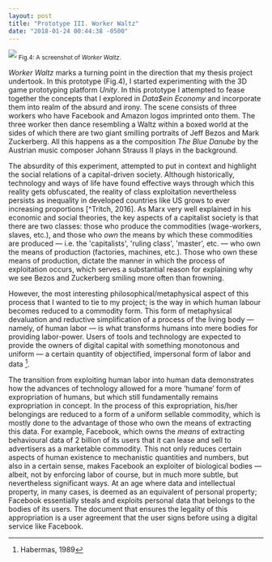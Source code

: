 ```yaml
---
layout: post
title: "Prototype III. Worker Waltz"
date: "2018-01-24 00:44:38 -0500"
---
```


![](/assets/img/dasein-1.jpg)
<sub> Fig.4: A screenshot of *Worker Waltz*.</sub>

*Worker Waltz* marks a turning point in the direction that my thesis project undertook. In this prototype (Fig.4), I started experimenting with the 3D game prototyping platform *Unity*. In this prototype I attempted to fease together the concepts that I explored in *Data$ein Economy* and incorporate them into realm of the absurd and irony. The scene consists of three workers who have Facebook and Amazon logos imprinted onto them. The three worker then dance resembling a Waltz within a boxed world at the sides of which there are two giant smilling portraits of Jeff Bezos and Mark Zuckerberg. All this happens as a the composition *The Blue Danube* by the Austrian music composer Johann Strauss II plays in the background.

The absurdity of this experiment, attempted to put in context and highlight the social relations of a capital-driven society. Although historically, technology and ways of life have found effective ways through which this reality gets obfuscated, the reality of class exploitation nevertheless persists as inequality in developed countries like US grows to ever increasing proportions [^Tritch, 2016]. As Marx very well explained in his economic and social theories, the key aspects of a capitalist society is that there are two classes: those who produce the commodities (wage-workers, slaves, etc.), and those who *own* the means by which these commodities are produced — i.e. the 'capitalists', 'ruling class', 'master', etc.  — who own the means of production (factories, machines, etc.). Those who own these means of production, dictate the manner in which the process of exploitation occurs, which serves a substantial reason for explaining why we see Bezos and Zuckerberg smiling more often than frowning.

However, the most interesting philosophical/metaphysical aspect of this process that I wanted to tie to my project; is the way in which human labour becomes reduced to a commodity form. This form of metaphysical devaluation and reductive simplification of a process of the living body — namely, of human labor — is what transforms humans into mere bodies for providing labor-power. Users of tools and technology are expected to provide the owners of digital capital with something monotonous and uniform — a certain quantity of objectified, impersonal form of labor and data [^18].

The transition from exploiting human labor into human data demonstrates how the advances of technology allowed for a more ‘humane’ form of expropriation of humans, but which still fundamentally remains expropriation in concept. In the process of this expropriation, his/her belongings are reduced to a form of a uniform sellable commodity, which is mostly done to the advantage of those who own the means of extracting this data. For example, Facebook, which owns the _means_ of extracting behavioural data of 2 billion of its users that it can lease and sell to advertisers as a marketable commodity. This not only reduces certain aspects of human existence to mechanistic quantities and numbers, but also in a certain sense, makes Facebook an exploiter of biological bodies — albeit, not by enforcing labor of course, but in much more subtle, but nevertheless significant ways. At an age where data and intellectual property, in many cases, is deemed as an equivalent of personal property; Facebook essentially steals and exploits personal data that belongs to the bodies of its users. The document that ensures the legality of this appropriation is a user agreement that the user signs before using a digital service like Facebook.

[^1]: O'Boyle, J. Edward. *Requiem for Homo Economicus*. 2007 [[link](http://www.mayoresearch.org/files/REQUIEMmri.pdf)].
[^2]: [Deus ex machina](https://en.wikipedia.org/wiki/Deus_ex_machina)- Wikipedia.
[^3]: Agamben, Giorgio. *What Is An Apparatus?*. Stanford University Press. 2007; pp. 8-10.
[^4]: Heidegger, Martin. *The Question Concerning Technology*. Harper & Row, Publishers. 1977. pp. 6
[^5]: *Ibid*, pp 14-15.
[^6]: *Ibid*, pp 14-15.
[^7]: Mao Tse Tung, "On Practice" (July 1937). *Selected Works*, Vol. I, pp. 299-300.
[^8]: Hannah Arendt, *The Human Condition*, p. 261
[^9]: Seife, 2013.
[^10]: Anderson, 2000.
[^11]: Toadvine, 2016.
[^12]: Heidegger, 1977, p. 287
[^13]: AbdelRahim, 2015.
[^14]: Zwolinski & Wertheimer, 2017
[^15]: Visnjic, 2017
[^16]: Dovey, 2017
[^17]: Hvistendahl, 2017
[^18]: Habermas, 1989
[^19]: Mathew, 2014
[^20]: Jim Thatcher, David O’Sullivan, Dillon Mahmoudi; *Data colonialism through accumulation by dispossession: New metaphors for daily data*, 2016
